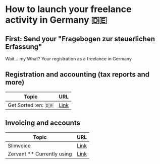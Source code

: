 # How to launch your freelance activity in Germany :de:

## First: Send your "Fragebogen zur steuerlichen Erfassung"
Wait... my What?
Your registration as a freelance in Germany

## Registration and accounting (tax reports and more)

| Topic                     | URL                                |
------------ | -------------
| Get Sorted :en: :de: | [Link](https://en.getsorted.de/) |


## Invoicing and accounts
Topic | URL
------------ | -------------
| Slimvoice                       | [Link](https://slimvoice.co/) |
| Zervant ** Currently using | [Link](https://www.zervant.com/de) |
